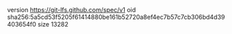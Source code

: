 version https://git-lfs.github.com/spec/v1
oid sha256:5a5cd53f5205f61414880be161b52720a8ef4ec7b57c7cb306bd4d39403654f0
size 13282

